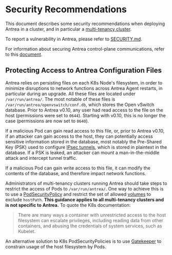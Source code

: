 # Security Recommendations

This document describes some security recommendations when deploying Antrea in a
cluster, and in particular a [multi-tenancy
cluster](https://cloud.google.com/kubernetes-engine/docs/concepts/multitenancy-overview#what_is_multi-tenancy).

To report a vulnerability in Antrea, please refer to
[SECURITY.md](../SECURITY.md).

For information about securing Antrea control-plane communications, refer to
this [document](securing-control-plane.md).

## Protecting Access to Antrea Configuration Files

Antrea relies on persisting files on each K8s Node's filesystem, in order to
minimize disruptions to network functions across Antrea Agent restarts, in
particular during an upgrade. All these files are located under
`/var/run/antrea/`. The most notable of these files is
`/var/run/antrea/openvswitch/conf.db`, which stores the Open vSwitch
database. Prior to Antrea v0.10, any user had read access to the file on the
host (permissions were set to `0644`). Starting with v0.10, this is no longer
the case (permissions are now set to `0640`).

If a malicious Pod can gain read access to this file, or, prior to Antrea v0.10,
if an attacker can gain access to the host, they can potentially access
sensitive information stored in the database, most notably the Pre-Shared Key
(PSK) used to configure [IPsec tunnels](ipsec-tunnel.md), which is stored in
plaintext in the database. If a PSK is leaked, an attacker can mount a
man-in-the-middle attack and intercept tunnel traffic.

If a malicious Pod can gain write access to this file, it can modify the
contents of the database, and therefore impact network functions.

Administrators of multi-tenancy clusters running Antrea should take steps to
restrict the access of Pods to `/var/run/antrea/`. One way to achieve this is to
use a
[PodSecurityPolicy](https://kubernetes.io/docs/concepts/policy/pod-security-policy)
and restrict the set of allowed
[volumes](https://kubernetes.io/docs/concepts/policy/pod-security-policy/#volumes-and-file-systems)
to exclude `hostPath`. **This guidance applies to all multi-tenancy clusters and
is not specific to Antrea.** To quote the K8s documentation:

> There are many ways a container with unrestricted access to the host
  filesystem can escalate privileges, including reading data from other
  containers, and abusing the credentials of system services, such as Kubelet.

An alternative solution to K8s PodSecurityPolicies is to use
[Gatekeeper](https://github.com/open-policy-agent/gatekeeper) to constrain usage
of the host filesystem by Pods.
